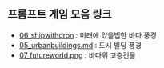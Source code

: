 ## 프롬프트 게임 모음 링크

- [06_shipwithdron](https://labs.google/fx/tools/whisk/share/0pj6p38h10000) : 미래에 있을법한 바다 풍경 
- [05_urbanbuildings.md](https://github.com/hank7345/toylearn_AI_multimedias/blob/main/prompts/05_urbanbuildings.md) : 도시 빌딩 풍경
- [07_futureworld.png](https://labs.google/fx/tools/whisk/share/27h3n08fgg000) : 바다위 고층건물
